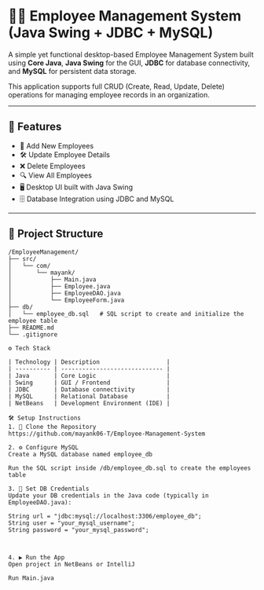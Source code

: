 # 🧑‍💼 Employee Management System (Java Swing + JDBC + MySQL)

A simple yet functional desktop-based Employee Management System built using **Core Java**, **Java Swing** for the GUI, **JDBC** for database connectivity, and **MySQL** for persistent data storage.

This application supports full CRUD (Create, Read, Update, Delete) operations for managing employee records in an organization.

---

## 🚀 Features

- 👤 Add New Employees
- 🛠️ Update Employee Details
- ❌ Delete Employees
- 🔍 View All Employees
- 🖥️ Desktop UI built with Java Swing
- 🗄️ Database Integration using JDBC and MySQL

---

## 🧱 Project Structure

```plaintext
/EmployeeManagement/
├── src/
│   └── com/
│       └── mayank/
│           ├── Main.java
│           ├── Employee.java
│           ├── EmployeeDAO.java
│           └── EmployeeForm.java
├── db/
│   └── employee_db.sql   # SQL script to create and initialize the employee table
├── README.md
└── .gitignore

⚙️ Tech Stack

| Technology | Description                   |
| ---------- | ----------------------------- |
| Java       | Core Logic                    |
| Swing      | GUI / Frontend                |
| JDBC       | Database connectivity         |
| MySQL      | Relational Database           |
| NetBeans   | Development Environment (IDE) |

🛠️ Setup Instructions
1. 🧬 Clone the Repository
https://github.com/mayank06-T/Employee-Management-System

2. ⚙️ Configure MySQL
Create a MySQL database named employee_db

Run the SQL script inside /db/employee_db.sql to create the employees table

3. 🔐 Set DB Credentials
Update your DB credentials in the Java code (typically in EmployeeDAO.java):

String url = "jdbc:mysql://localhost:3306/employee_db";
String user = "your_mysql_username";
String password = "your_mysql_password";



4. ▶️ Run the App
Open project in NetBeans or IntelliJ

Run Main.java

